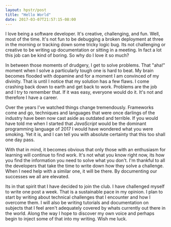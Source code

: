 ```yaml
---
layout: hpstr/post
title: "Hello World"
date: 2017-03-07T21:57:15-08:00
---
```


I love being a software developer. It's creative, challenging, and fun. Well, most of the time. It's not fun to be debugging a broken deployment at three in the morning or tracking down some tricky logic bug. Its not challenging or creative to be writing up documentation or sitting in a meeting. In fact a lot this job can be kind of boring. So why do I love it so much? 

In between those moments of drudgery, I get to solve problems. That "aha!" moment when I solve a particularly tough one is hard to beat. My brain becomes flooded with dopamine and for a moment I am convinced of my divinity. That is until I notice that my solution has a few flaws. I come crashing back down to earth and get back to work. Problems are the job and I try to remember that. If it was easy, everyone would do it. It's not and therefore I have a career. 

Over the years I've watched things change tremendously. Frameworks come and go, techniques and languages that were once darlings of the industry have been now cast aside as outdated and terrible. If you would have told me when I started that _JavaScript_ would be the dominant programming language of 2017 I would have wondered what you were smoking. Yet it is, and I can tell you with absolute certainty that this too shall one day pass. 

With that in mind, it becomes obvious that only those with an enthusiasm for learning will continue to find work. It's not what you know right now, its how you find the information you need to solve what you don't. I'm thankful to all the developers that take the time to write down how they solve a challenge. When I need help with a similar one, it will be there. By documenting our successes we all are elevated.  

Its in that spirit that I have decided to join the club. I have challenged myself to write one post a week. That is a sustainable pace in my opinion. I plan to start by writing about technical challenges that I encounter and how I overcome them. I will also be writing tutorials and documentation on subjects that I feel aren't adequately covered by whats currently out there in the world. Along the way I hope to discover my own voice and perhaps begin to inject some of that into my writing. Wish me luck.

